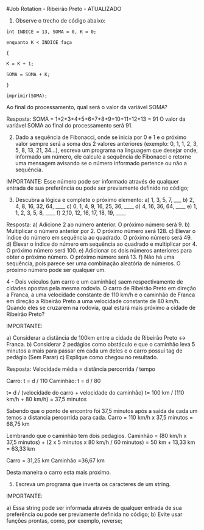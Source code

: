 #Job Rotation - Ribeirão Preto - ATUALIZADO
1) Observe o trecho de código abaixo:

~~~
int INDICE = 13, SOMA = 0, K = 0;

enquanto K < INDICE faça

{

K = K + 1;

SOMA = SOMA + K;

}

imprimir(SOMA);
~~~



Ao final do processamento, qual será o valor da variável SOMA?

Resposta:
SOMA = 1+2+3+4+5+6+7+8+9+10+11+12+13 = 91
O valor da variável SOMA ao final do processamento será 91.


2) Dado a sequência de Fibonacci, onde se inicia por 0 e 1 e o próximo valor sempre será a soma dos 2 valores anteriores (exemplo: 0, 1, 1, 2, 3, 5, 8, 13, 21, 34...), escreva um programa na linguagem que desejar onde, informado um número, ele calcule a sequência de Fibonacci e retorne uma mensagem avisando se o número informado pertence ou não a sequência.

IMPORTANTE:
Esse número pode ser informado através de qualquer entrada de sua preferência ou pode ser previamente definido no código;



3) Descubra a lógica e complete o próximo elemento:
a) 1, 3, 5, 7, ___
b) 2, 4, 8, 16, 32, 64, ____
c) 0, 1, 4, 9, 16, 25, 36, ____
d) 4, 16, 36, 64, ____
e) 1, 1, 2, 3, 5, 8, ____
f) 2,10, 12, 16, 17, 18, 19, ____

Resposta:
a) Adicione 2 ao número anterior. O próximo número será 9.
b) Multiplicar o número anterior por 2. O próximo número será 128.
c) Elevar o índice do número em sequência ao quadrado. O próximo número será 49.
d) Elevar o índice do número em sequência ao quadrado e multiplicar por 4. O próximo número será 100.
e) Adicionar os dois números anteriores para obter o próximo número. O próximo número será 13.
f) Não há uma sequência, pois parece ser uma combinação aleatória de números. O próximo número pode ser qualquer um.


4 - Dois veículos (um carro e um caminhão) saem respectivamente de cidades opostas pela mesma rodovia. O carro de Ribeirão Preto em direção a Franca, a uma velocidade constante de 110 km/h e o caminhão de Franca em direção a Ribeirão Preto a uma velocidade constante de 80 km/h. Quando eles se cruzarem na rodovia, qual estará mais próximo a cidade de Ribeirão Preto?

IMPORTANTE:

a) Considerar a distância de 100km entre a cidade de Ribeirão Preto <-> Franca.
b) Considerar 2 pedágios como obstáculo e que o caminhão leva 5 minutos a mais para passar em cada um deles e o carro possui tag de pedágio (Sem Parar)
c) Explique como chegou no resultado.

Resposta:
Velocidade média = distância percorrida / tempo

Carro:  t = d / 110
Caminhão: t = d / 80

t= d / (velocidade do carro + velocidade do caminhão)
t= 100 km / (110 km/h + 80 km/h) = 37,5 minutos

Sabendo que o ponto de encontro foi 37,5 minutos após a saida de cada um temos a distancia percorrida para cada.
Carro = 110 km/h x 37,5 minutos = 68,75 km

Lembrando que o caminhão tem dois pedagios.
Caminhão = (80 km/h x 37,5 minutos) + (2 x 5 minutos x 80 km/h / 60 minutos) = 50 km + 13,33 km = 63,33 km

Carro = 31,25 km
Caminhão =36,67 km

Desta maneira o carro esta mais proximo.
 

5) Escreva um programa que inverta os caracteres de um string.

IMPORTANTE:

a) Essa string pode ser informada através de qualquer entrada de sua preferência ou pode ser previamente definida no código;
b) Evite usar funções prontas, como, por exemplo, reverse;
